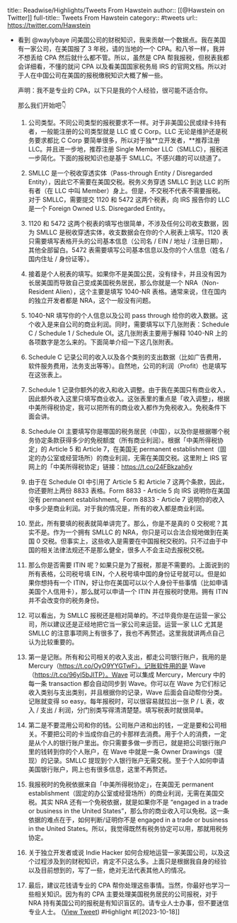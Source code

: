 title:: Readwise/Highlights/Tweets From Hawstein
author:: [[@Hawstein on Twitter]]
full-title:: Tweets From Hawstein
category:: #tweets
url:: https://twitter.com/Hawstein

- 看到 @waylybaye 问美国公司的财税知识，我来贡献一个数据点。我在美国有一家公司，在美国报了 3 年税，请的当地的一个 CPA。和八爷一样，我并不想丢给 CPA 然后就什么都不管。所以，虽然是 CPA 帮我报税，但税表我都会详细看，不懂的就问 CPA 以及看美国国家税务局 IRS 的官网文档。所以对于人在中国公司在美国的报税缴税知识大概了解一些。
  
  声明：我不是专业的 CPA，以下只是我的个人经验，很可能不适合你。
  
  那么我们开始吧👇
  
  1. 公司类型。不同公司类型的报税要求不一样。对于非美国公民或绿卡持有者，一般能注册的公司类型就是 LLC 或 C Corp。LLC 无论是维护还是税务要求都比 C Corp 要简单很多，所以对于独**立开发者，**推荐注册 LLC。并且进一步地，推荐注册 Single Member LLC（SMLLC），报税进一步简化。下面的报税知识也是基于 SMLLC。不感兴趣的可以绕道了。
  
  2. SMLLC 是一个税收穿透实体（Pass-through Entity / Disregarded Entity），因此它不需要在美国交税。税务义务穿透 SMLLC 到达 LLC 的所有者（在 LLC 中叫 Member）身上。但是，不交税不代表不需要报税。对于 SMLLC，需要提交 1120 和 5472 这两个税表，向 IRS 报告你的 LLC 是一个 Foreign Owned U.S. Disregarded Entity。
  
  3. 1120 和 5472 这两个税表的填写也很简单，不涉及任何公司收支数据，因为 SMLLC 是税收穿透实体，收支数据会在你的个人税表上填写。1120 表只需要填写表格开头的公司基本信息（公司名 / EIN / 地址 / 注册日期），其他全部留白。5472 表需要填写公司基本信息以及你的个人信息（姓名 / 国内住址 / 身份证等）。
  
  4. 接着是个人税表的填写。如果你不是美国公民，没有绿卡，并且没有因为长居美国而导致自己变成美国税务居民，那么你就是一个 NRA（Non-Resident Alien），这个主要是填写 1040-NR 表格。通常来说，住在国内的独立开发者都是 NRA，这个一般没有问题。
  
  5. 1040-NR 填写你的个人信息以及公司 pass through 给你的收入数据。这个收入是来自公司的商业利润。同时，需要填写以下几张附表：Schedule C / Schedule 1 / Schedule OI。这几张附表主要用于解释 1040-NR 上的各项数字是怎么来的。下面简单介绍一下这几张附表。
  
  6. Schedule C 记录公司的收入以及各个类别的支出数据（比如广告费用，软件服务费用，法务支出等等）。自然地，公司的利润（Profit）也是填写在这张表上。
  
  7. Schedule 1 记录你额外的收入和收入调整。由于我在美国只有商业收入，因此额外收入这里只填写商业收入。这张表里的重点是「收入调整」，根据中美所得税协定，我可以把所有的商业收入都作为免税收入。免税条件下面会讲。
  
  8. Schedule OI 主要填写你是哪国的税务居民（中国），以及你是根据哪个税务协定条款获得多少的免税额度（所有商业利润）。根据「中美所得税协定」的 Article 5 和 Article 7，在美国无 permanent establishment（固定的办公室或经营场所）的商业利润，无需在美国交税。这里附上 IRS 官网上的「中美所得税协定」链接：https://t.co/24FBkzah6y
  
  9. 由于在 Schedule OI 中引用了 Article 5 和 Article 7 这两个条款，因此，你还要附上两份 8833 表格。Form 8833 - Article 5 向 IRS 说明你在美国没有 permanent establishment。Form 8833 - Article 7 说明你的收入中多少是商业利润。对于我的情况是，所有的收入都是商业利润。
  
  10. 至此，所有要填的税表就简单讲完了。那么，你是不是真的 0 交税呢？其实不是。作为一个拥有 SMLLC 的 NRA，你只是可以合法合规地做到在美国 0 交税。但事实上，这些收入是需要在中国报税交税的。只不过由于中国的相关法律法规还不是那么健全，很多人不会主动去报税交税。
  
  11. 那么你是否需要 ITIN 呢？如果只是为了报税，那是不需要的。上面说到的所有表格，公司税号填 EIN，个人税号填中国的身份证号就可以。但是如果你想持有一个 ITIN，好让你在美国可以以个人身份干些事情（比如申请美国个人信用卡），那么就可以申请一个 ITIN 并在报税时使用。拥有 ITIN 并不会改变你的税务身份。
  
  12. 可以看出，为 SMLLC 报税还是相对简单的。不过毕竟你是在运营一家公司，所以建议还是正经地把它当一家公司来运营。运营一家 LLC 尤其是 SMLLC 的注意事项网上有很多了，我也不再赘述。这里我就讲两点自己认为比较重要的。
  
  13. 第一是记账。所有和公司相关的收入支出，都走公司银行账户，我用的是 Mercury（https://t.co/OyO9YYGTwF）。记账软件用的是 Wave（https://t.co/96yI5bJITP）。Wave 可以集成 Mercury，Mercury 中的每一条 transaction 都会自动同步到 Wave。你可以在 Wave 为它们标记收入类别与支出类别，并且根据你的记录，Wave 后面会自动帮你分类。记账就变得 so easy。每年报税时，可以很容易就拉出一张 P / L 表，收入 / 支出 / 利润，分门别类写得清清楚楚。填写税表时就很简单。
  
  14. 第二是不要混用公司和你的钱。公司账户进和出的钱，一定是要和公司相关。不要把公司的卡当成你自己的卡那样去消费。用于个人的消费，一定是从个人的银行账户里出。你只需要多做一步而已，就是把公司银行账户里的钱转到你的个人账户，在 Wave 中就是一条 Owner Drawings（提现）的记录。SMLLC 提现到个人银行账户无需交税。至于个人如何申请美国银行账户，网上也有很多信息，这里不再赘述。
  
  15. 我报税时的免税依据来自「中美所得税协定」，在美国无 permanent establishment（固定的办公室或经营场所）的商业利润，无需在美国交税。其实 NRA 还有一个免税依据，就是如果你不是 “engaged in a trade or business in the United States”，那么你的商业收入可以免税。这一条依据的难点在于，如何判断/证明你不是 engaged in a trade or business in the United States。所以，我觉得既然有税务协定可以用，那就用税务协定。
  
  16. 关于独立开发者或说 Indie Hacker 如何合规地运营一家美国公司，以及这个过程涉及到的财税知识，肯定不只这么多。上面只是根据我自身的经验以及目前想到的，写了一些，绝对无法代表其他人的情况。
  
  17. 最后，建议花钱请专业的 CPA 帮你处理这些事情。当然，你最好也学习一些相关知识。因为有的 CPA 主要处理美国税务居民的公司报税，对于 NRA 持有美国公司的报税是有知识盲区的。请专业人士办事，但不要迷信专业人士。 ([View Tweet](https://twitter.com/Hawstein/status/1714157295419179120)) #Highlight #[[2023-10-18]]